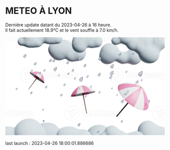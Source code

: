 # METEO À LYON

Dernière update datant du 2023-04-26 à 16 heure.  
Il fait actuellement 18.9°C et le vent souffle à 7.0 km/h.      

![](./.github/rain.png)

last launch : 2023-04-26 18:00:01.886686
